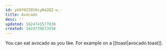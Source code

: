 ```yaml
---
id: yk0f0IIBV6syB4ZQZ-w_-
title: Avocado
desc: ''
updated: 1624741577830
created: 1624739673458
---
```


You can eat avocado as you like. For example on a [[toast|avocado.toast]].